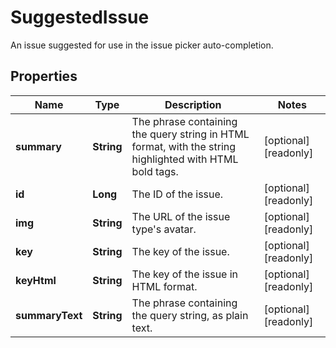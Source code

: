 

# SuggestedIssue

An issue suggested for use in the issue picker auto-completion.

## Properties

| Name | Type | Description | Notes |
|------------ | ------------- | ------------- | -------------|
|**summary** | **String** | The phrase containing the query string in HTML format, with the string highlighted with HTML bold tags. |  [optional] [readonly] |
|**id** | **Long** | The ID of the issue. |  [optional] [readonly] |
|**img** | **String** | The URL of the issue type&#39;s avatar. |  [optional] [readonly] |
|**key** | **String** | The key of the issue. |  [optional] [readonly] |
|**keyHtml** | **String** | The key of the issue in HTML format. |  [optional] [readonly] |
|**summaryText** | **String** | The phrase containing the query string, as plain text. |  [optional] [readonly] |



